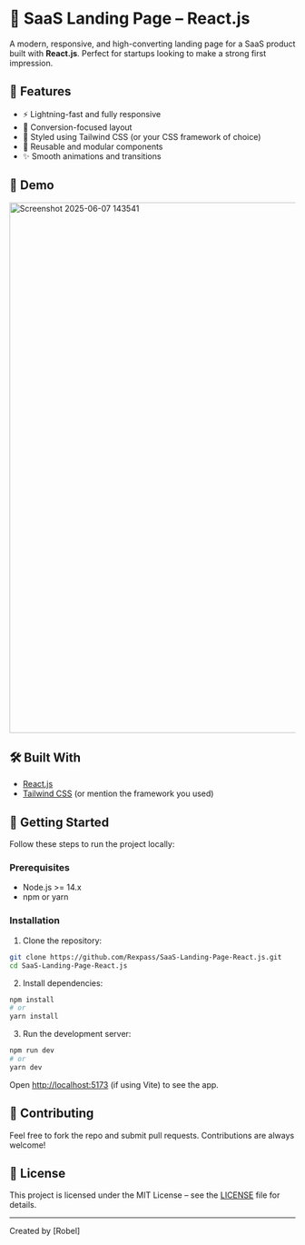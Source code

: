
# 🚀 SaaS Landing Page – React.js

A modern, responsive, and high-converting landing page for a SaaS product built with **React.js**. Perfect for startups looking to make a strong first impression.

## 🌟 Features

- ⚡ Lightning-fast and fully responsive
- 🎯 Conversion-focused layout
- 💅 Styled using Tailwind CSS (or your CSS framework of choice)
- 🧩 Reusable and modular components
- ✨ Smooth animations and transitions

## 📸 Demo
<img width="934" alt="Screenshot 2025-06-07 143541" src="https://github.com/user-attachments/assets/4706608b-aa77-4ae6-970c-a83e589505f5" />


## 🛠️ Built With

- [React.js](https://reactjs.org/)
- [Tailwind CSS](https://tailwindcss.com/) (or mention the framework you used)

## 🚀 Getting Started

Follow these steps to run the project locally:

### Prerequisites

* Node.js >= 14.x
* npm or yarn

### Installation

1. Clone the repository:

```bash
git clone https://github.com/Rexpass/SaaS-Landing-Page-React.js.git
cd SaaS-Landing-Page-React.js
```

2. Install dependencies:

```bash
npm install
# or
yarn install
```

3. Run the development server:

```bash
npm run dev
# or
yarn dev
```

Open [http://localhost:5173](http://localhost:5173) (if using Vite) to see the app.

## 🧠 Contributing

Feel free to fork the repo and submit pull requests. Contributions are always welcome!

## 📄 License

This project is licensed under the MIT License – see the [LICENSE](./LICENSE) file for details.

---

Created by [Robel]
